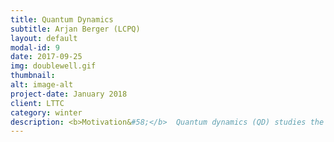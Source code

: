 ```yaml
---
title: Quantum Dynamics
subtitle: Arjan Berger (LCPQ)
layout: default
modal-id: 9
date: 2017-09-25
img: doublewell.gif
thumbnail:
alt: image-alt
project-date: January 2018
client: LTTC
category: winter
description: <b>Motivation&#58;</b>  Quantum dynamics (QD) studies the time-dependence of physical observables. It is an efficient method to do spectroscopy such as infrared spectroscopy and Raman spectroscopy.<Br> <b>Goal of the tutorial&#58;</b> Understand the theory behind DFT as well as their implementation in software packages.<Br> <b> What are we going to learn&#58;</b><Br> * How to compute the required integrals involving the exchange-correlation potentials via numerical quadratures.<Br> * Implementation of several well-known exchange and correlation functionals.
---
```

